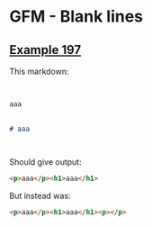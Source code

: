 # GFM - Blank lines

## [Example 197](https://spec.commonmark.org/0.29/#example-197)

This markdown:

```markdown
  

aaa
  

# aaa

  

```

Should give output:

```html
<p>aaa</p><h1>aaa</h1>
```

But instead was:

```html
<p>aaa</p><h1>aaa</h1><p></p>
```
